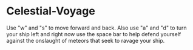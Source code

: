 # Celestial-Voyage
Use "w" and "s" to move forward and back. Also use "a" and "d" to turn your ship left and right now use the space bar to help defend yourself against the onslaught of meteors that seek to ravage your ship.
